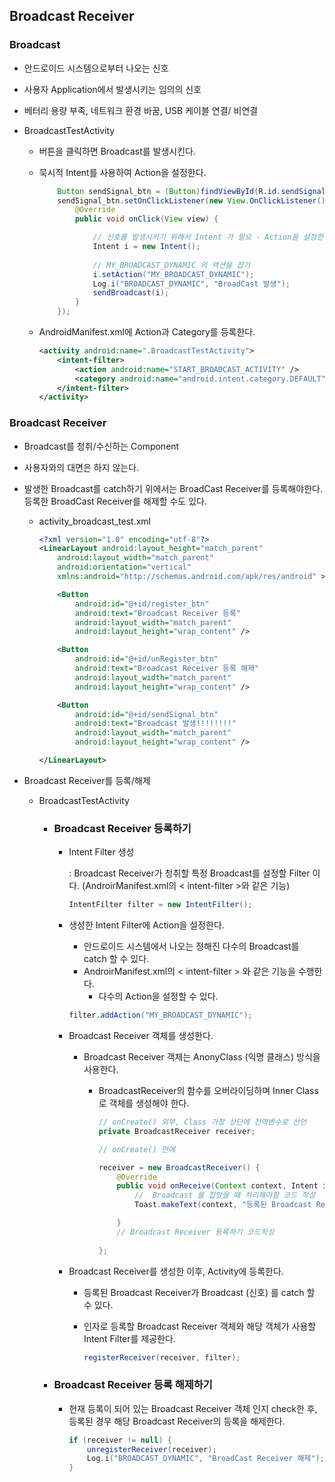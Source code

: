 ## Broadcast Receiver

### Broadcast 

- 안드로이드 시스템으로부터 나오는 신호 
- 사용자  Application에서 발생시키는 임의의 신호
- 베터리 용량 부족, 네트워크 환경 바꿈, USB 케이블 연결/ 비연결




- BroadcastTestActivity

  - 버튼을 클릭하면 Broadcast를 발생시킨다.

  - 묵시적 Intent를 사용하여 Action을 설정한다. 

    ```java
        Button sendSignal_btn = (Button)findViewById(R.id.sendSignal_btn);
        sendSignal_btn.setOnClickListener(new View.OnClickListener() {
            @Override
            public void onClick(View view) {
    
                // 신호를 발생시키기 위해서 Intent 가 필요 - Action을 설정한다 .
                Intent i = new Intent();
                
                // MY_BROADCAST_DYNAMIC 의 액션을 잡기
                i.setAction("MY_BROADCAST_DYNAMIC");
                Log.i("BROADCAST_DYNAMIC", "BroadCast 발생");
                sendBroadcast(i);
            }
        });
    ```

    
    

  - AndroidManifest.xml에 Action과 Category를 등록한다.

    ```xml
    <activity android:name=".BroadcastTestActivity">    
        <intent-filter>        
            <action android:name="START_BROADCAST_ACTIVITY" />
            <category android:name="android.intent.category.DEFAULT" />
        </intent-filter>
    </activity>
    ```

    



### Broadcast Receiver

- Broadcast를 청취/수신하는 Component

- 사용자와의 대면은 하지 않는다. 

- 발생한 Broadcast를 catch하기 위에서는 BroadCast Receiver를 등록해야한다. 등록한 BroadCast Receiver를 해제할 수도 있다.

  - activity_broadcast_test.xml

    ```xml
    <?xml version="1.0" encoding="utf-8"?>
    <LinearLayout android:layout_height="match_parent"
        android:layout_width="match_parent"
        android:orientation="vertical"
        xmlns:android="http://schemas.android.com/apk/res/android" >
    
        <Button
            android:id="@+id/register_btn"
            android:text="Broadcast Receiver 등록"
            android:layout_width="match_parent"
            android:layout_height="wrap_content" />
    
        <Button
            android:id="@+id/unRegister_btn"
            android:text="Broadcast Receiver 등록 해제"
            android:layout_width="match_parent"
            android:layout_height="wrap_content" />
    
        <Button
            android:id="@+id/sendSignal_btn"
            android:text="Broadcast 발생!!!!!!!!"
            android:layout_width="match_parent"
            android:layout_height="wrap_content" />
    
    </LinearLayout>
    ```

    


- Broadcast Receiver를 등록/해제 

  - BroadcastTestActivity

    - ### Broadcast Receiver 등록하기

      - Intent Filter 생성

        : Broadcast Receiver가 청취할 특정 Broadcast를 설정할 Filter 이다.  (AndroirManifest.xml의 < intent-filter >와 같은 기능)

        ```java
        IntentFilter filter = new IntentFilter();
        ```


        
        

      - 생성한 Intent Filter에 Action을 설정한다. 

        - 안드로이드 시스템에서 나오는 정해진 다수의 Broadcast를 catch 할 수 있다. 
        - AndroirManifest.xml의 < intent-filter > 와 같은 기능을 수행한다. 
          - 다수의 Action을 설정할 수 있다. 

        ```java
        filter.addAction("MY_BROADCAST_DYNAMIC");
        ```

        
        

      - Broadcast Receiver 객체를 생성한다. 

        - Broadcast Receiver 객체는 AnonyClass (익명 클래스) 방식을 사용한다.

          - BroadcastReceiver의 함수를 오버라이딩하며 Inner Class로 객체를 생성해야 한다. 

            ```java
            // onCreate() 외부, Class 가장 상단에 전역변수로 선언
            private BroadcastReceiver receiver;
            
            // onCreate() 안에 
            
            receiver = new BroadcastReceiver() {
                @Override
                public void onReceive(Context context, Intent intent) {
                    //  Broadcast 를 잡았을 때 처리해야할 코드 작성
                    Toast.makeText(context, "등록된 Broadcast Receiver 사용중~", Toast.LENGTH_SHORT).show();
            
                }
                // Broadcast Receiver 등록하기 코드작성
                
            };
            ```


        

      - Broadcast Receiver를 생성한 이후,  Activity에 등록한다.

        - 등록된 Broadcast Receiver가 Broadcast (신호) 를 catch 할 수 있다.

        - 인자로 등록할 Broadcast Receiver 객체와 해당 객체가 사용할 Intent Filter를 제공한다.

          ```java
          registerReceiver(receiver, filter);
          ```

      


      

    - ### Broadcast Receiver 등록 해제하기

      - 현재 등록이 되어 있는 Broadcast Receiver 객체 인지 check한 후, 등록된 경우 해당 Broadcast Receiver의 등록을 해제한다.

        ```java
        if (receiver != null) {
            unregisterReceiver(receiver);
            Log.i("BROADCAST_DYNAMIC", "BroadCast Receiver 해제");
        }
        ```

        
        

